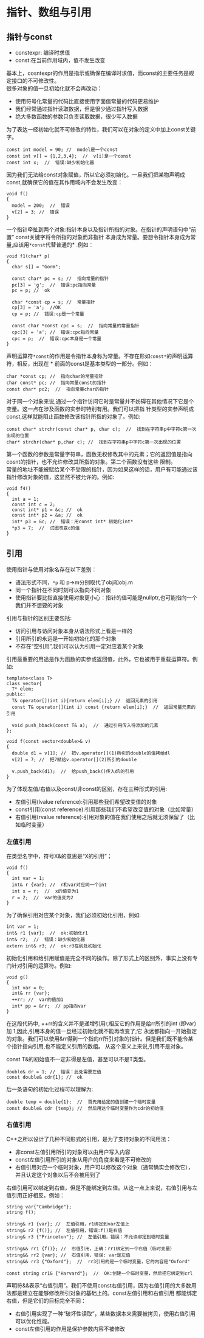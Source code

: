 # 指针、数组与引用
## 指针与const
* constexpr: 编译时求值  
* const:在当前作用域内，值不发生改变  

基本上，cosntexpr的作用是指示或确保在编译时求值，而const的主要任务是规定接口的不可修改性。  
很多对象的值一旦初始化就不会再改动：
- 使用符号化常量的代码比直接使用字面值常量的代码更易维护
- 我们经常通过指针读取数据，但是很少通过指针写入数据
- 绝大多数函数的参数只负责读取数据，很少写入数据  

为了表达一经初始化就不可修改的特性，我们可以在对象的定义中加上const关键字。
```
const int model = 90; //  model是一个const
const int v[] = {1,2,3,4};  //  v[i]是一个const
const int x;  //  错误:缺少初始化器
```
因为我们无法给const对象赋值，所以它必须初始化。一旦我们把某物声明成const,就确保它的值在其作用域内不会发生改变：
```
void f()
{
  model = 200;  //  错误
  v[2] = 3; //  错误
}
```
一个指针牵扯到两个对象:指针本身以及指针所指的对象。在指针的声明语句中“前置” const关键字将令所指的对象而非指针
本身成为常量。要想令指针本身成为常量,应该用`*const`代替普通的* .例如：
```
void f1(char* p)
{
  char s[] = "Gorm";
  
  const char* pc = s; //  指向常量的指针
  pc[3] = 'g';  //  错误:pc指向常量
  pc = p; //  ok
  
  char *const cp = s; //  常量指针
  cp[3] = 'a';  //OK
  cp = p; //  错误:cp是一个常量
  
  const char *const cpc = s;  //  指向常量的常量指针
  cpc[3] = 'a'; //  错误:cpc指向常量
  cpc = p;  //  错误:cpc本身是一个常量
}
```

声明运算符`*const`的作用是令指针本身称为常量。不存在形如`const*`的声明运算符，相反，出现在 * 前面的const是基本类型的一部分。例如：
```
char *const cp; //  指向char的常量指针
char const* pc; //  指向常量const的指针
const char* pc2;  //  指向常量char的指针
```

对于同一个对象来说,通过一个指针访问它时是常量并不妨碍在其他情况下它是个变量。这一点在涉及函数的实参时特别有用。我们可以把指
针类型的实参声明成const,这样就能阻止函数修改该指针所指的对象了。例如:
```
const char* strchr(const char* p, char c);  //  找到在字符串p中字符c第一次出现的位置
char* strchr(char* p,char c); //  找到在字符串p中字符c第一次出现的位置
```
第一个函数的参数是常量字符串，函数无权修改其中的元素；它的返回值是指向cosnt的指针，也不允许修改其所指的对象。第二个函数没有这些
限制。  
常量的地址不能被赋给某个不受限的指针，因为如果这样的话，用户有可能通过该指针修改对象的值，这显然不被允许的。例如:
```
void f4()
{
  int a = 1;
  const int c = 2;
  const int* p1 = &c; //  ok
  const int* p2 = &a; //  ok
  int* p3 = &c; //  错误：用const int* 初始化int*
  *p3 = 7;  //  试图改变c的值
}
```

## 引用
使用指针与使用对象名存在以下差别：  
* 语法形式不同，`*p` 和 p->m分别取代了obj和obj.m
* 同一个指针在不同时刻可以指向不同对象
* 使用指针要比指直接使用对象更小心：指针的值可能是nullptr,也可能指向一个我们并不想要的对象  

引用与指针的区别主要包括:  
* 访问引用与访问对象本身从语法形式上看是一样的
* 引用所引的永远是一开始初始化的那个对象
* 不存在“空引用”,我们可以认为引用一定对应着某个对象  

引用最重要的用途是作为函数的实参或返回值，此外，它也被用于重载运算符。例如:
```
template<class T>
class vector{
  T* elem;
public:
  T& operator[](int i){return elem[i];} //  返回元素的引用
  const T& operator[](int i) const {return elem[i];}  //  返回常量元素的引用
  
  void push_bback(const T& a);  //  通过引用传入待添加的元素
};

void f(const vector<double>& v)
{
  double d1 = v[1]; //  把v.operator[](1)所引的double的值拷给dl
  v[2] = 7; //  把7赋给v.operator[](2)所引的double
  
  v.push_back(d1);  //  给push_back()传入dl的引用
}
```

为了体现左值/右值以及const/非const的区别，存在三种形式的引用:  
* 左值引用(lvalue reference):引用那些我们希望改变值的对象
* const引用(const reference):引用那些我们不希望改变值的对象（比如常量）
* 右值引用(rvalue reference):引用对象的值在我们使用之后就无须保留了（比如临时变量）  

### 左值引用
在类型名字中，符号X&的意思是“X的引用”；
```
void f()
{
  int var = 1;
  int& r {var}; //  r和var对应同一个int
  int x = r;  //  x的值变为1
  r = 2;  //  var的值变为2
}
```

为了确保引用对应某个对象，我们必须初始化引用，例如:  
```
int var = 1;  
int& r1 {var};  //  ok:初始化r1
int& r2;  //  错误：缺少初始化器
extern int& r3; //  ok:r3在别处初始化
```

初始化引用和给引用赋值是完全不同的操作。除了形式上的区别外，事实上没有专门针对引用的运算符。例如:
```
void g()
{
  int var = 0;
  int& rr {var};
  ++rr; //  var的值加1
  int* pp = &rr;  // pp指向var
}
```
在这段代码中, ++rr的含义并不是递增引用r,相反它的作用是给rr所引的int (即var)加 1,因此,引用本身的值一旦经过初始化就不能再改变了;它
永远都指向一开始指定的对象。我们可以使用&rr得到一个指向rr所引对象的指针。但是我们既不能令某个指针指向引用,也不能定义引用的数组。
从这个意义上来说,引用不是对象。  

const T&的初始值不一定非得是左值，甚至可以不是T类型。
```
double& dr = 1; //  错误：此处需要左值
const double& cdr{1}; //  ok
```
后一条语句的初始化过程可以理解为:
```
double temp = double{1};  //  首先用给定的值创建一个临时变量
const double& cdr {temp}; //  然后用这个临时变量作为cdr的初始值
```

### 右值引用
C++之所以设计了几种不同形式的引用，是为了支持对象的不同用法：  
* 非const左值引用所引的对象可以由用户写入内容
* const左值引用所引的对象从用户的角度来看是不可修改的
* 右值引用对应一个临时对象，用户可以修改这个对象（通常确实会修改它），并且认定这个对象以后不会被用到了  

右值引用可以绑定到右值，但是不能绑定到左值。从这一点上来说，右值引用与左值引用正好相反。例如：
```
string var{"Cambridge"};
string f();

string& r1 {var}; //  左值引用，r1绑定到var左值上
string& r2 {f()}; //  左值引用，错误:f()是右值
string& r3 {"Princeton"}; //  左值引用，错误：不允许绑定到临时变量

string&& rr1 {f()}; //  右值引用，正确：rr1绑定到一个右值（临时变量）
string&& rr2 {var}; //  右值引用，错误: var是左值
string&& rr3 {"Oxford"};  //  rr3引用的是一个临时变量，它的内容是"Oxford"

const string cr1& {"Harvard"};  //  OK:创建一个临时变量，然后把它绑定到crl
```
声明符&&表示“右值引用”。我们不使用const右值引用，因为右值引用的大多数用法都是建立在能够修改所引对象的基础上的。const左值引用和右值引用
都能绑定右值，但是它们的目标完全不同：  
* 右值引用实现了一种“破坏性读取”，某些数据本来需要被拷贝，使用右值引用可以优化性能。  
* const左值引用的作用是保护参数内容不被修改
